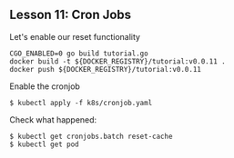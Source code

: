 ## Lesson 11: Cron Jobs

Let's enable our reset functionality
```
CGO_ENABLED=0 go build tutorial.go
docker build -t ${DOCKER_REGISTRY}/tutorial:v0.0.11 .
docker push ${DOCKER_REGISTRY}/tutorial:v0.0.11
```

Enable the cronjob
```
$ kubectl apply -f k8s/cronjob.yaml
```

Check what happened:
```
$ kubectl get cronjobs.batch reset-cache
$ kubectl get pod
```
